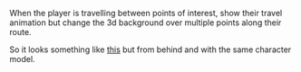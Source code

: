 When the player is travelling between points of interest, show their travel animation but change the 3d background over multiple points along their route. 

So it looks something like [this](https://www.youtube.com/watch?v=iKBs9l8jS6Q) but from behind and with the same character model.